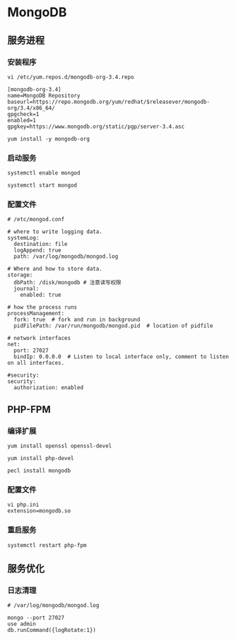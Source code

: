 
# MongoDB

## 服务进程

### 安装程序

	vi /etc/yum.repos.d/mongodb-org-3.4.repo

	[mongodb-org-3.4]
	name=MongoDB Repository
	baseurl=https://repo.mongodb.org/yum/redhat/$releasever/mongodb-org/3.4/x86_64/
	gpgcheck=1
	enabled=1
	gpgkey=https://www.mongodb.org/static/pgp/server-3.4.asc

	yum install -y mongodb-org

### 启动服务
	
	systemctl enable mongod

	systemctl start mongod

### 配置文件

	# /etc/mongod.conf

	# where to write logging data.
	systemLog:
	  destination: file
	  logAppend: true
	  path: /var/log/mongodb/mongod.log
	
	# Where and how to store data.
	storage:	  
	  dbPath: /disk/mongodb # 注意读写权限
	  journal:
	    enabled: true
	
	# how the process runs
	processManagement:
	  fork: true  # fork and run in background
	  pidFilePath: /var/run/mongodb/mongod.pid  # location of pidfile
	
	# network interfaces
	net:
	  port: 27027
	  bindIp: 0.0.0.0  # Listen to local interface only, comment to listen on all interfaces.
	
	#security:
	security:
	  authorization: enabled

## PHP-FPM

### 编译扩展

	yum install openssl openssl-devel
	
	yum install php-devel
	
	pecl install mongodb 

### 配置文件

	vi php.ini
	extension=mongodb.so

### 重启服务
	
	systemctl restart php-fpm


## 服务优化

### 日志清理

	# /var/log/mongodb/mongod.log

	mongo --port 27027
	use admin
	db.runCommand({logRotate:1})